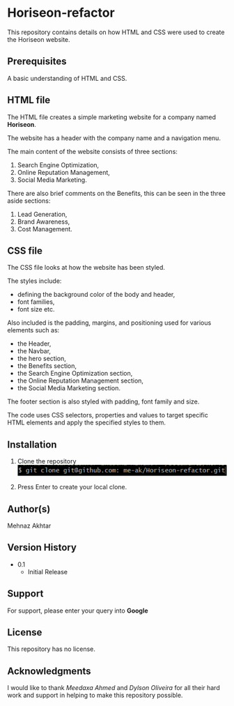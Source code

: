 
# Horiseon-refactor

This repository contains details on how HTML and CSS were used to create the Horiseon website.

## Prerequisites

A basic understanding of HTML and CSS.

## HTML file

The HTML file creates a simple marketing website for a company named **Horiseon**. 

The website has a header with the company name and a navigation menu. 

The main content of the website consists of three sections: 
1. Search Engine Optimization, 
2. Online Reputation Management, 
3. Social Media Marketing. 

There are also brief comments on the Benefits, this can be seen in the three aside sections: 
1. Lead Generation, 
2. Brand Awareness,  
3. Cost Management.

## CSS file

The CSS file looks at how the website has been styled. 

The styles include:
 - defining the background color of the body and header, 
 - font families,
 - font size etc.
 
 Also included is the padding, margins, and positioning used for various elements such as:
 - the Header,
 - the Navbar, 
 - the hero section, 
 - the Benefits section,
 - the Search Engine Optimization section, 
 - the Online Reputation Management section,
 - the Social Media Marketing section. 

The footer section is also styled with padding, font family and size. 

The code uses CSS selectors, properties and values to target specific HTML elements and apply the specified styles to them.

## Installation

1. Clone the repository
![alt text](/assets/images/clone.png)

2. Press Enter to create your local clone.

## Author(s)

Mehnaz Akhtar

## Version History

- 0.1
    - Initial Release

## Support

For support, please enter your query into **Google**

## License

This repository has no license.

## Acknowledgments

I would like to thank *Meedaxa Ahmed* and *Dylson Oliveira* for all their hard work and support in helping to make this repository possible.

